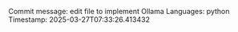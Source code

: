 Commit message: edit file to implement Ollama
Languages: python
Timestamp: 2025-03-27T07:33:26.413432
